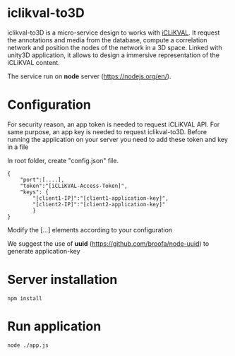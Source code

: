 # iclikval-to3D

iclikval-to3D is a micro-service design to works with [iCLiKVAL](http://iclikval.riken.jp/). It request the annotations and media from the database, compute a correlation network and position the nodes of the network in a 3D space. Linked with unity3D application, it allows to design a immersive representation of the iCLiKVAL content.

The service run on **node** server (https://nodejs.org/en/).

# Configuration

For security reason, an app token is needed to request iCLiKVAL API.
For same purpose, an app key is needed to request iclikval-to3D.
Before running the application on your server you need to add these token and key in a file

In root folder, create "config.json" file.

~~~
{
	"port":[....],
	"token":"[iCLiKVAL-Access-Token]",
	"keys": {
		"[client1-IP]":"[client1-application-key]",
		"[client2-IP]":"[client2-application-key]"
		}
}
~~~

Modify the [...] elements according to your configuration

We suggest the use of **uuid** (https://github.com/broofa/node-uuid) to generate application-key

# Server installation

~~~
npm install
~~~

# Run application

~~~
node ./app.js
~~~
